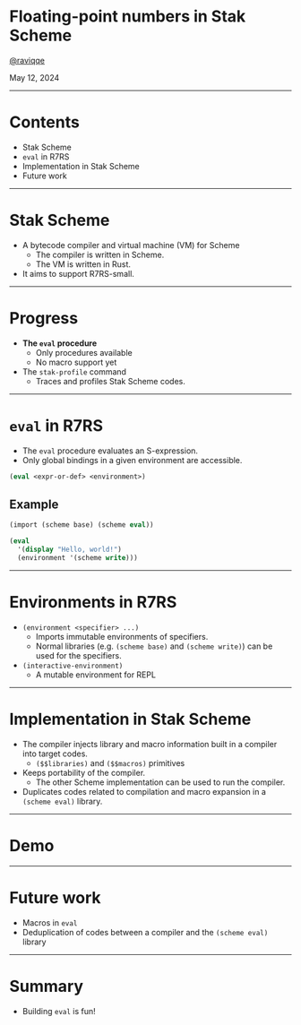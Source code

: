 # Floating-point numbers in Stak Scheme

[@raviqqe](https://github.com/raviqqe)

May 12, 2024

---

# Contents

- Stak Scheme
- `eval` in R7RS
- Implementation in Stak Scheme
- Future work

---

# Stak Scheme

- A bytecode compiler and virtual machine (VM) for Scheme
  - The compiler is written in Scheme.
  - The VM is written in Rust.
- It aims to support R7RS-small.

---

# Progress

- **The `eval` procedure**
  - Only procedures available
  - No macro support yet
- The `stak-profile` command
  - Traces and profiles Stak Scheme codes.

---

# `eval` in R7RS

- The `eval` procedure evaluates an S-expression.
- Only global bindings in a given environment are accessible.

```scheme
(eval <expr-or-def> <environment>)
```

## Example

```scheme
(import (scheme base) (scheme eval))

(eval
  '(display "Hello, world!")
  (environment '(scheme write)))
```

---

# Environments in R7RS

- `(environment <specifier> ...)`
  - Imports immutable environments of specifiers.
  - Normal libraries (e.g. `(scheme base)` and `(scheme write)`) can be used for the specifiers.
- `(interactive-environment)`
  - A mutable environment for REPL

---

# Implementation in Stak Scheme

- The compiler injects library and macro information built in a compiler into target codes.
  - `($$libraries)` and `($$macros)` primitives
- Keeps portability of the compiler.
  - The other Scheme implementation can be used to run the compiler.
- Duplicates codes related to compilation and macro expansion in a `(scheme eval)` library.

---

# Demo

---

# Future work

- Macros in `eval`
- Deduplication of codes between a compiler and the `(scheme eval)` library

---

# Summary

- Building `eval` is fun!
